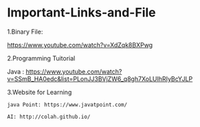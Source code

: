 # Important-Links-and-File
1.Binary File:

https://www.youtube.com/watch?v=XdZqk8BXPwg


2.Programming Tuitorial 

Java : https://www.youtube.com/watch?v=SSmB_HA0edc&list=PLonJJ3BVjZW6_q8gh7XoLUIhRIyBcYJLP

3.Website for Learning

    java Point: https://www.javatpoint.com/ 

    AI: http://colah.github.io/
